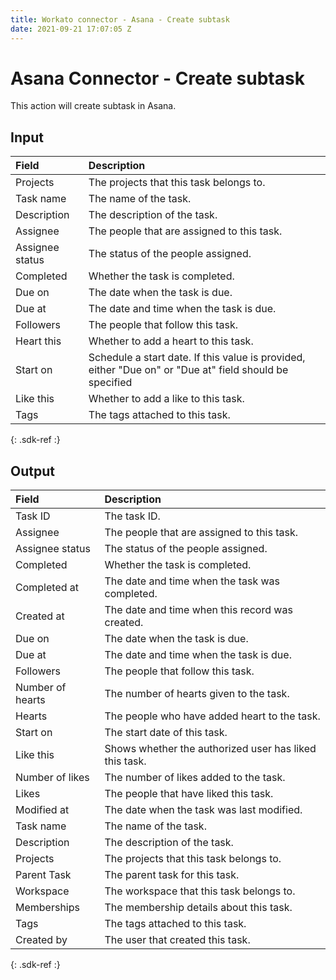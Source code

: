 ```yaml
---
title: Workato connector - Asana - Create subtask 
date: 2021-09-21 17:07:05 Z
---
```


# Asana Connector - Create subtask 
This action will create subtask in Asana.

## Input

| Field | Description |
|:--- |:--- |
| Projects | The projects that this task belongs to. |
| Task name | The name of the task. |
| Description | The description of the task. |
| Assignee | The people that are assigned to this task. |
| Assignee status | The status of the people assigned. |
| Completed | Whether the task is completed. |
| Due on | The date when the task is due. |
| Due at | The date and time when the task is due. |
| Followers | The people that follow this task. |
| Heart this | Whether to add a heart to this task. |
| Start on | Schedule a start date. If this value is provided, either "Due on" or "Due at" field should be specified |
| Like this | Whether to add a like to this task. |
| Tags | The tags attached to this task. |
{: .sdk-ref :}

## Output

| Field | Description |
|:--- |:--- |
| Task ID | The task ID. |
| Assignee | The people that are assigned to this task. |
| Assignee status | The status of the people assigned. |
| Completed | Whether the task is completed. |
| Completed at | The date and time when the task was completed. |
| Created at | The date and time when this record was created. |
| Due on | The date when the task is due. |
| Due at | The date and time when the task is due. |
| Followers | The people that follow this task. |
| Number of hearts | The number of hearts given to the task. |
| Hearts | The people who have added heart to the task. |
| Start on | The start date of this task. |
| Like this | Shows whether the authorized user has liked this task. |
| Number of likes | The number of likes added to the task. |
| Likes | The people that have liked this task. |
| Modified at | The date when the task was last modified. |
| Task name | The name of the task. |
| Description | The description of the task. |
| Projects | The projects that this task belongs to. |
| Parent Task | The parent task for this task. |
| Workspace | The workspace that this task belongs to. |
| Memberships | The membership details about this task. |
| Tags | The tags attached to this task. |
| Created by | The user that created this task. |
{: .sdk-ref :}

